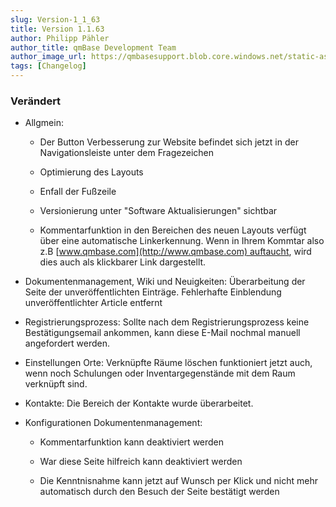 ```yaml
---
slug: Version-1_1_63
title: Version 1.1.63
author: Philipp Pähler
author_title: qmBase Development Team
author_image_url: https://qmbasesupport.blob.core.windows.net/static-assets/img/persons/paehler_round.png
tags: [Changelog]
---
```

### Verändert

*   Allgmein:

    *   Der Button Verbesserung zur Website befindet sich jetzt in der Navigationsleiste unter dem Fragezeichen 

    *   Optimierung des Layouts

    *   Enfall der Fußzeile

    *   Versionierung unter "Software Aktualisierungen" sichtbar

    *   Kommentarfunktion in den Bereichen des neuen Layouts verfügt über eine automatische Linkerkennung. Wenn in Ihrem Kommtar also z.B [www.qmbase.com](http://www.qmbase.com) auftaucht, wird dies auch als klickbarer Link dargestellt.

*   Dokumentenmanagement, Wiki und Neuigkeiten: Überarbeitung der Seite der unveröffentlichten Einträge. Fehlerhafte Einblendung unveröffentlichter Article entfernt

*   Registrierungsprozess: Sollte nach dem Registrierungsprozess keine Bestätigungsemail ankommen, kann diese E-Mail nochmal manuell angefordert werden.

*   Einstellungen Orte: Verknüpfte Räume löschen funktioniert jetzt auch, wenn noch Schulungen oder Inventargegenstände mit dem Raum verknüpft sind.

*   Kontakte: Die Bereich der Kontakte wurde überarbeitet.

*   Konfigurationen Dokumentenmanagement:

    *   Kommentarfunktion kann deaktiviert werden

    *   War diese Seite hilfreich kann deaktiviert werden

    *   Die Kenntnisnahme kann jetzt auf Wunsch per Klick und nicht mehr automatisch durch den Besuch der Seite bestätigt werden 
